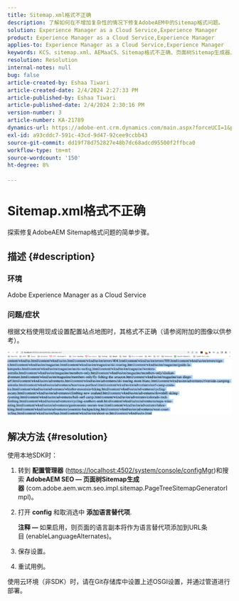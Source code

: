 ```yaml
---
title: Sitemap.xml格式不正确
description: 了解如何在不增加复杂性的情况下修复AdobeAEM中的Sitemap格式问题。
solution: Experience Manager as a Cloud Service,Experience Manager
product: Experience Manager as a Cloud Service,Experience Manager
applies-to: Experience Manager as a Cloud Service,Experience Manager
keywords: KCS、sitemap.xml、AEMaaCS、Sitemap格式不正确、页面树Sitemap生成器、替代语言
resolution: Resolution
internal-notes: null
bug: false
article-created-by: Eshaa Tiwari
article-created-date: 2/4/2024 2:27:33 PM
article-published-by: Eshaa Tiwari
article-published-date: 2/4/2024 2:30:16 PM
version-number: 3
article-number: KA-21789
dynamics-url: https://adobe-ent.crm.dynamics.com/main.aspx?forceUCI=1&pagetype=entityrecord&etn=knowledgearticle&id=a654be82-69c3-ee11-9079-6045bd006295
exl-id: a93cddc7-591c-43cd-9d47-92cee9ccbb43
source-git-commit: dd19f78d752827e48b7dc68adcd95500f2ffbca0
workflow-type: tm+mt
source-wordcount: '150'
ht-degree: 8%

---
```


# Sitemap.xml格式不正确


探索修复AdobeAEM Sitemap格式问题的简单步骤。

## 描述 {#description}


### <b>环境</b>

Adobe Experience Manager as a Cloud Service



### <b>问题/症状</b>

根据文档使用现成设置配置站点地图时，其格式不正确（请参阅附加的图像以供参考）。

![](assets/___a754be82-69c3-ee11-9079-6045bd006295___.png)


## 解决方法 {#resolution}


使用本地SDK时：

1. 转到 <b>配置管理器</b> ([https://localhost:4502/system/console/configMgr](http://localhost:4502/system/console/configMgr%29 "关注链接"))和搜索 <b>AdobeAEM SEO — 页面树Sitemap生成器</b> (com.adobe.aem.wcm.seo.impl.sitemap.PageTreeSitemapGeneratorImpl)。


2. 打开 <b>config</b> 和取消选中 <b>添加语言替代项</b>.



   <b>注释 —  </b>如果启用，则页面的语言副本将作为语言替代项添加到URL条目<b> </b>(enableLanguageAlternates)。


3. 保存设置。


4. 重试用例。


使用云环境（非SDK）时，请在Git存储库中设置上述OSGI设置，并通过管道进行部署。
